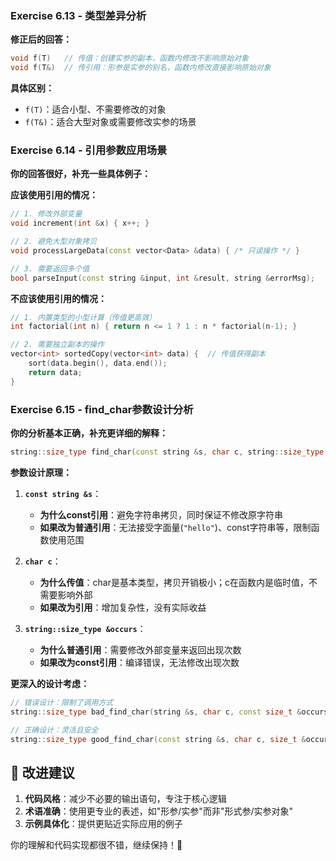 ### Exercise 6.13 - 类型差异分析

**修正后的回答：**
```cpp
void f(T)   // 传值：创建实参的副本，函数内修改不影响原始对象
void f(T&)  // 传引用：形参是实参的别名，函数内修改直接影响原始对象
```

**具体区别：**
- `f(T)`：适合小型、不需要修改的对象
- `f(T&)`：适合大型对象或需要修改实参的场景

### Exercise 6.14 - 引用参数应用场景

**你的回答很好，补充一些具体例子：**

**应该使用引用的情况：**
```cpp
// 1. 修改外部变量
void increment(int &x) { x++; }

// 2. 避免大型对象拷贝
void processLargeData(const vector<Data> &data) { /* 只读操作 */ }

// 3. 需要返回多个值
bool parseInput(const string &input, int &result, string &errorMsg);
```

**不应该使用引用的情况：**
```cpp
// 1. 内置类型的小型计算（传值更高效）
int factorial(int n) { return n <= 1 ? 1 : n * factorial(n-1); }

// 2. 需要独立副本的操作
vector<int> sortedCopy(vector<int> data) {  // 传值获得副本
    sort(data.begin(), data.end());
    return data;
}
```

### Exercise 6.15 - find_char参数设计分析

**你的分析基本正确，补充更详细的解释：**

```cpp
string::size_type find_char(const string &s, char c, string::size_type &occurs)
```

**参数设计原理：**

1. **`const string &s`**：
   - **为什么const引用**：避免字符串拷贝，同时保证不修改原字符串
   - **如果改为普通引用**：无法接受字面量(`"hello"`)、const字符串等，限制函数使用范围

2. **`char c`**：
   - **为什么传值**：char是基本类型，拷贝开销极小；c在函数内是临时值，不需要影响外部
   - **如果改为引用**：增加复杂性，没有实际收益

3. **`string::size_type &occurs`**：
   - **为什么普通引用**：需要修改外部变量来返回出现次数
   - **如果改为const引用**：编译错误，无法修改出现次数

**更深入的设计考虑：**
```cpp
// 错误设计：限制了调用方式
string::size_type bad_find_char(string &s, char c, const size_t &occurs);

// 正确设计：灵活且安全
string::size_type good_find_char(const string &s, char c, size_t &occurs);
```

## 📝 改进建议

1. **代码风格**：减少不必要的输出语句，专注于核心逻辑
2. **术语准确**：使用更专业的表述，如"形参/实参"而非"形式参/实参对象"
3. **示例具体化**：提供更贴近实际应用的例子

你的理解和代码实现都很不错，继续保持！🎯
